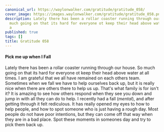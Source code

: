 ```yaml
---
canonical_url: https://waylonwalker.com/gratitude/gratitude_058/
cover_image: https://images.waylonwalker.com/gratitude/gratitude_058.png
description: Lately there has been a rollar coaster running through our house.  So
  much going on that its hard for everyone ot keep their head above water at all times.  I
  a
published: true
tags: []
title: Gratitude 058
---
```


#### Pick me up when I Fall

Lately there has been a rollar coaster running through our house.  So much going on that its hard for everyone ot keep their head above water at all times.  I am grateful that we all have remained on each others team.  Sometimes when we fall we have to help ourselves back up, but it is really nice when there are others there to help us up.  That's what family is for isn't it?  It is amazing to see how others respond when they see you down and jump in with all they can do to help. I recently had a fall (_mental_), and after getting through it felt rediculous.  It has really opened my eyes to how to help people, and how to spot someone who is just having a rough day.  Most people do not have poor intentions, but they can come off that way when they are in a bad place.  Spot these moments in someones day and try to pick them back up.